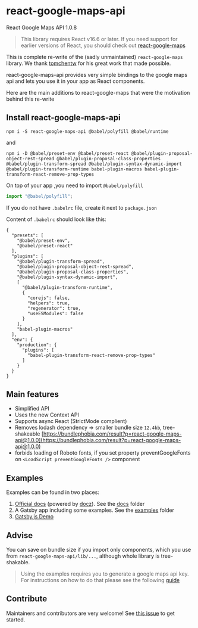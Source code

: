 # react-google-maps-api

React Google Maps API 1.0.8

> This library requires React v16.6 or later. If you need support for earlier versions of React, you should check out [react-google-maps](https://github.com/tomchentw/react-google-maps)

This is complete re-write of the (sadly unmaintained) ```react-google-maps``` library. We thank [tomchentw](https://github.com/tomchentw/) for his great work that made possible.

react-google-maps-api provides very simple bindings to the google maps api and lets you use it in your app as React components.

Here are the main additions to react-google-maps that were the motivation behind this re-write

## Install react-google-maps-api

```#!/bin/bash
npm i -S react-google-maps-api @babel/polyfill @babel/runtime
```

and

```#!/bin/bash
npm i -D @babel/preset-env @babel/preset-react @babel/plugin-proposal-object-rest-spread @babel/plugin-proposal-class-properties @babel/plugin-transform-spread @babel/plugin-syntax-dynamic-import @babel/plugin-transform-runtime babel-plugin-macros babel-plugin-transform-react-remove-prop-types
```

On top of your app ,you need to import `@babel/polyfill`

```javascript
import "@babel/polyfill";
```

If you do not have `.babelrc` file, create it next to `package.json`

Content of `.babelrc` should look like this:

```.babelrc
{
  "presets": [
    "@babel/preset-env",
    "@babel/preset-react"
  ],
  "plugins": [
    "@babel/plugin-transform-spread",
    "@babel/plugin-proposal-object-rest-spread",
    "@babel/plugin-proposal-class-properties",
    "@babel/plugin-syntax-dynamic-import",
    [
      "@babel/plugin-transform-runtime",
      {
        "corejs": false,
        "helpers": true,
        "regenerator": true,
        "useESModules": false
      }
    ],
    "babel-plugin-macros"
  ],
  "env": {
    "production": {
      "plugins": [
        "babel-plugin-transform-react-remove-prop-types"
      ]
    }
  }
}
```

## Main features

- Simplified API
- Uses the new Context API
- Supports async React (StrictMode complient)
- Removes lodash dependency =>
  smaller bundle size `12.4kb`, tree-shakeable [https://bundlephobia.com/result?p=react-google-maps-api@1.0.0](https://bundlephobia.com/result?p=react-google-maps-api@1.0.0)
- forbids loading of Roboto fonts, if you set property preventGoogleFonts on `<LoadScript preventGoogleFonts />` component

## Examples

Examples can be found in two places:

1. [Official docs](https://react-google-maps-api.netlify.com) (powered by [docz](https://github.com/pedronauck/docz)). See the [docs](https://github.com/JustFly1984/react-google-maps-api/tree/master/src/docs) folder
2. A Gatsby app including some examples. See the [examples](https://github.com/JustFly1984/react-google-maps-api/tree/master/examples/react-google-maps-api-gatsby/src/examples) folder
3. [Gatsby.js Demo](https://react-google-maps-api-gatsby-demo.netlify.com/)

## Advise

You can save on bundle size if you import only components, which you use from `react-google-maps-api/lib/...`, although whole library is tree-shakable.

> Using the examples requires you to generate a google maps api key. For instructions on how to do that please see the following [guide](https://developers.google.com/maps/documentation/embed/get-api-key)

## Contribute

Maintainers and contributors are very welcome! See [this issue](https://github.com/JustFly1984/react-google-maps-api/issues/18) to get started.

